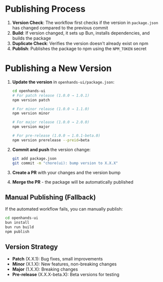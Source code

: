 # Publishing Process

1. **Version Check**: The workflow first checks if the version in `package.json` has changed compared to the previous commit
2. **Build**: If version changed, it sets up Bun, installs dependencies, and builds the package
3. **Duplicate Check**: Verifies the version doesn't already exist on npm
4. **Publish**: Publishes the package to npm using the `NPM_TOKEN` secret

# Publishing a New Version

1. **Update the version** in `openhands-ui/package.json`:

   ```bash
   cd openhands-ui
   # For patch release (1.0.0 → 1.0.1)
   npm version patch

   # For minor release (1.0.0 → 1.1.0)
   npm version minor

   # For major release (1.0.0 → 2.0.0)
   npm version major

   # For pre-release (1.0.0 → 1.0.1-beta.0)
   npm version prerelease --preid=beta
   ```

2. **Commit and push** the version change:

   ```bash
   git add package.json
   git commit -m "chore(ui): bump version to X.X.X"
   ```

3. **Create a PR** with your changes and the version bump

4. **Merge the PR** - the package will be automatically published

## Manual Publishing (Fallback)

If the automated workflow fails, you can manually publish:

```bash
cd openhands-ui
bun install
bun run build
npm publish
```

## Version Strategy

- **Patch** (X.X.1): Bug fixes, small improvements
- **Minor** (X.1.X): New features, non-breaking changes
- **Major** (1.X.X): Breaking changes
- **Pre-release** (X.X.X-beta.X): Beta versions for testing
